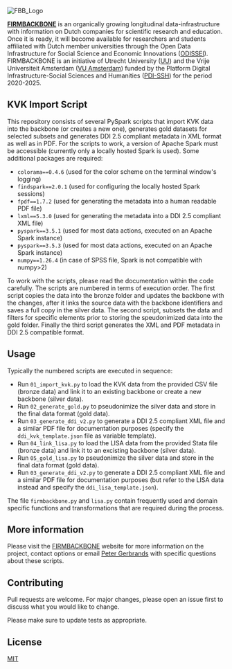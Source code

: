 ![FBB_Logo](https://firmbackbone.nl/wp-content/uploads/sites/694/2025/03/FBB-logo-wide.png)

**[FIRMBACKBONE](https://firmbackbone.nl)** is an organically growing longitudinal data-infrastructure with information on Dutch companies for scientific research and education. Once it is ready, it will become available for researchers and students affiliated with Dutch member universities through the Open Data Infrastructure for Social Science and Economic Innovations ([ODISSEI](https://odissei-data.nl/nl/)). FIRMBACKBONE is an initiative of Utrecht University ([UU](https://www.uu.nl/en)) and the Vrije Universiteit Amsterdam ([VU Amsterdam](https://vu.nl/en)) funded by the Platform Digital Infrastructure-Social Sciences and Humanities ([PDI-SSH](https://pdi-ssh.nl/en/front-page/)) for the period 2020-2025.

## KVK Import Script

This repository consists of several PySpark scripts that import KVK data into the backbone (or creates a new one), generates gold datasets for selected subsets and generates DDI 2.5 compliant metadata in XML format as well 
as in PDF. For the scripts to work, a version of Apache Spark must be accessible (currently only a locally hosted Spark is used). Some additional packages are required:

- `colorama==0.4.6` (used for the color scheme on the terminal window's logging)
- `findspark==2.0.1` (used for configuring the locally hosted Spark sessions)
- `fpdf==1.7.2` (used for generating the metadata into a human readable PDF file)
- `lxml==5.3.0` (used for generating the metadata into a DDI 2.5 compliant XML file)
- `pyspark==3.5.1` (used for most data actions, executed on an Apache Spark instance)
- `pyspark==3.5.3` (used for most data actions, executed on an Apache Spark instance)
- `numpy==1.26.4` (in case of SPSS file, Spark is not compatible with numpy>2)

To work with the scripts, please read the documentation within the code carefully. The scripts are numbered in terms of execution order. The first script copies the data into the bronze folder and updates the backbone with the changes, after it links the source data with the backbone identifiers and saves a full copy in the silver data. The second script, subsets the data and filters for specific elements prior to storing the speudonimized data into the gold folder. Finally the third script generates the XML and PDF metadata in DDI 2.5 compatible format.

## Usage

Typically the numbered scripts are executed in sequence:

- Run `01_import_kvk.py` to load the KVK data from the provided CSV file (bronze data) and link it to an existing backbone or create a new backbone (silver data).
- Run `02_generate_gold.py` to pseudonimize the silver data and store in the final data format (gold data).
- Run `03_generate_ddi_v2.py` to generate a DDI 2.5 compliant XML file and a similar PDF file for documentation purposes (specify the `ddi_kvk_template.json` file as variable template).
- Run `04_link_lisa.py` to load the LISA data from the provided Stata file (bronze data) and link it to an excisting backbone (silver data).
- Run `05_gold_lisa.py` to pseudonimize the silver data and store in the final data format (gold data).
- Run `03_generate_ddi_v2.py` to generate a DDI 2.5 compliant XML file and a similar PDF file for documentation purposes (but refer to the LISA data instead and specify the `ddi_lisa_template.json`).

The file `firmbackbone.py` and `lisa.py` contain frequently used and domain specific functions and transformations that are required during the process.

## More information

Please visit the [FIRMBACKBONE](https://firmbackbone.nl) website for more information on the project, contact options or email [Peter Gerbrands](https://pgerbrands.github.io/) with specific questions about these scripts.

## Contributing

Pull requests are welcome. For major changes, please open an issue first
to discuss what you would like to change.

Please make sure to update tests as appropriate.

## License

[MIT](https://choosealicense.com/licenses/mit/)
